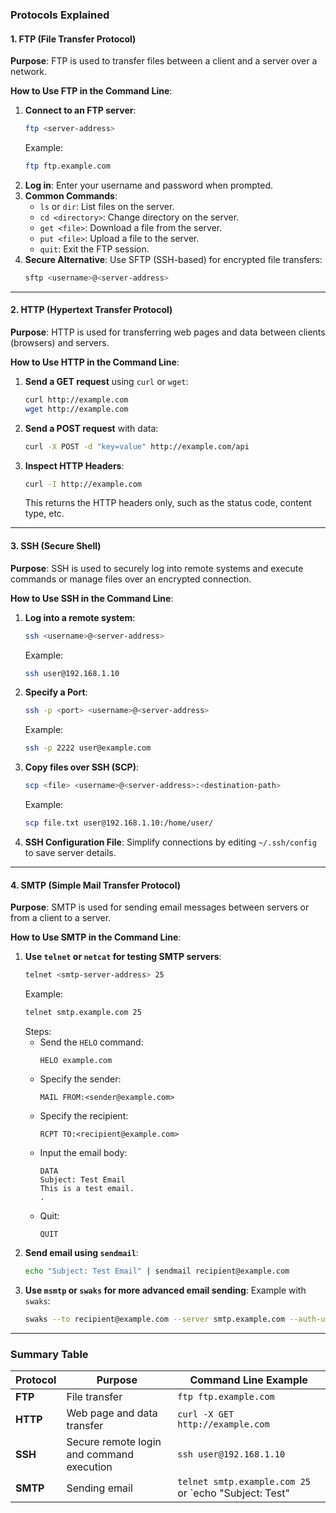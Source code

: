### **Protocols Explained**

#### **1. FTP (File Transfer Protocol)**  
**Purpose**: FTP is used to transfer files between a client and a server over a network.

**How to Use FTP in the Command Line**:  
1. **Connect to an FTP server**:
   ```bash
   ftp <server-address>
   ```
   Example:  
   ```bash
   ftp ftp.example.com
   ```
2. **Log in**: Enter your username and password when prompted.
3. **Common Commands**:
   - `ls` or `dir`: List files on the server.
   - `cd <directory>`: Change directory on the server.
   - `get <file>`: Download a file from the server.
   - `put <file>`: Upload a file to the server.
   - `quit`: Exit the FTP session.
4. **Secure Alternative**: Use SFTP (SSH-based) for encrypted file transfers:
   ```bash
   sftp <username>@<server-address>
   ```

---

#### **2. HTTP (Hypertext Transfer Protocol)**  
**Purpose**: HTTP is used for transferring web pages and data between clients (browsers) and servers.  

**How to Use HTTP in the Command Line**:  
1. **Send a GET request** using `curl` or `wget`:
   ```bash
   curl http://example.com
   wget http://example.com
   ```
2. **Send a POST request** with data:
   ```bash
   curl -X POST -d "key=value" http://example.com/api
   ```
3. **Inspect HTTP Headers**:
   ```bash
   curl -I http://example.com
   ```
   This returns the HTTP headers only, such as the status code, content type, etc.

---

#### **3. SSH (Secure Shell)**  
**Purpose**: SSH is used to securely log into remote systems and execute commands or manage files over an encrypted connection.  

**How to Use SSH in the Command Line**:  
1. **Log into a remote system**:
   ```bash
   ssh <username>@<server-address>
   ```
   Example:
   ```bash
   ssh user@192.168.1.10
   ```
2. **Specify a Port**:
   ```bash
   ssh -p <port> <username>@<server-address>
   ```
   Example:
   ```bash
   ssh -p 2222 user@example.com
   ```
3. **Copy files over SSH (SCP)**:
   ```bash
   scp <file> <username>@<server-address>:<destination-path>
   ```
   Example:
   ```bash
   scp file.txt user@192.168.1.10:/home/user/
   ```
4. **SSH Configuration File**:
   Simplify connections by editing `~/.ssh/config` to save server details.

---

#### **4. SMTP (Simple Mail Transfer Protocol)**  
**Purpose**: SMTP is used for sending email messages between servers or from a client to a server.

**How to Use SMTP in the Command Line**:  
1. **Use `telnet` or `netcat` for testing SMTP servers**:
   ```bash
   telnet <smtp-server-address> 25
   ```
   Example:
   ```bash
   telnet smtp.example.com 25
   ```
   Steps:
   - Send the `HELO` command:
     ```plaintext
     HELO example.com
     ```
   - Specify the sender:
     ```plaintext
     MAIL FROM:<sender@example.com>
     ```
   - Specify the recipient:
     ```plaintext
     RCPT TO:<recipient@example.com>
     ```
   - Input the email body:
     ```plaintext
     DATA
     Subject: Test Email
     This is a test email.
     .
     ```
   - Quit:
     ```plaintext
     QUIT
     ```
2. **Send email using `sendmail`**:
   ```bash
   echo "Subject: Test Email" | sendmail recipient@example.com
   ```
3. **Use `msmtp` or `swaks` for more advanced email sending**:
   Example with `swaks`:
   ```bash
   swaks --to recipient@example.com --server smtp.example.com --auth-user user@example.com --auth-password password
   ```

---

### **Summary Table**

| **Protocol** | **Purpose**                                    | **Command Line Example**                                                                 |
|--------------|------------------------------------------------|------------------------------------------------------------------------------------------|
| **FTP**      | File transfer                                  | `ftp ftp.example.com`                                                                    |
| **HTTP**     | Web page and data transfer                     | `curl -X GET http://example.com`                                                        |
| **SSH**      | Secure remote login and command execution      | `ssh user@192.168.1.10`                                                                 |
| **SMTP**     | Sending email                                  | `telnet smtp.example.com 25` or `echo "Subject: Test" | sendmail recipient@example.com` |
